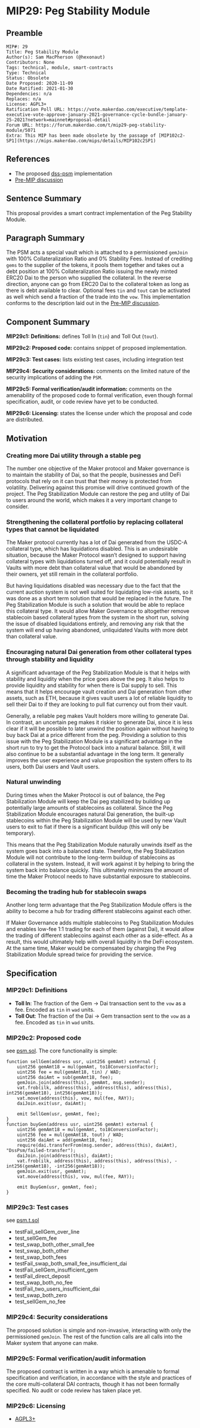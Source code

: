 # MIP29: Peg Stability Module

## Preamble

```
MIP#: 29
Title: Peg Stability Module
Author(s): Sam MacPherson (@hexonaut)
Contributors: None
Tags: technical, module, smart-contracts
Type: Technical
Status: Obsolete
Date Proposed: 2020-11-09
Date Ratified: 2021-01-30
Dependencies: n/a
Replaces: n/a
License: AGPL3+
Ratification Poll URL: https://vote.makerdao.com/executive/template-executive-vote-approve-january-2021-governance-cycle-bundle-january-25-2021?network=mainnet#proposal-detail
Forum URL: https://forum.makerdao.com/t/mip29-peg-stability-module/5071
Extra: This MIP has been made obsolete by the passage of [MIP102c2-SP1](https://mips.makerdao.com/mips/details/MIP102c2SP1)
```

## References

* The proposed [dss-psm](https://github.com/BellwoodStudios/dss-psm) implementation
* [Pre-MIP discussion](https://forum.makerdao.com/t/peg-stabilization-modules-a-pre-mip-discussion/3045)

## Sentence Summary

This proposal provides a smart contract implementation of the Peg Stability Module.

## Paragraph Summary

The PSM acts a special vault which is attached to a permissioned `gemJoin` with 100% Collateralization Ratio and 0% Stability Fees. Instead of crediting `gems` to the supplier of the tokens, it pools them together and takes out a debt position at 100% Collateralization Ratio issuing the newly minted ERC20 Dai to the person who supplied the collateral. In the reverse direction, anyone can go from ERC20 Dai to the collateral token as long as there is debt available to clear. Optional fees `tin` and `tout` can be activated as well which send a fraction of the trade into the `vow`. This implementation conforms to the description laid out in the [Pre-MIP discussion](https://forum.makerdao.com/t/peg-stabilization-modules-a-pre-mip-discussion/3045).

## Component Summary

**MIP29c1: Definitions:** defines Toll In (`tin`) and Toll Out (`tout`).

**MIP29c2: Proposed code:** contains snippet of proposed implementation.

**MIP29c3: Test cases:** lists existing test cases, including integration test

**MIP29c4: Security considerations:** comments on the limited nature of the security implications of adding the `PSM`.

**MIP29c5: Formal verification/audit information:** comments on the amenability of the proposed code to formal verification, even though formal specification, audit, or code review have yet to be conducted.

**MIP29c6: Licensing:** states the license under which the proposal and code are distributed.

## Motivation

### Creating more Dai utility through a stable peg

The number one objective of the Maker protocol and Maker governance is to maintain the stability of Dai, so that the people, businesses and DeFi protocols that rely on it can trust that their money is protected from volatility. Delivering against this promise will drive continued growth of the project. The Peg Stabilization Module can restore the peg and utility of Dai to users around the world, which makes it a very important change to consider.

### Strengthening the collateral portfolio by replacing collateral types that cannot be liquidated

The Maker protocol currently has a lot of Dai generated from the USDC-A collateral type, which has liquidations disabled. This is an undesirable situation, because the Maker Protocol wasn’t designed to support having collateral types with liquidations turned off, and it could potentially result in Vaults with more debt than collateral value that would be abandoned by their owners, yet still remain in the collateral portfolio.

But having liquidations disabled was necessary due to the fact that the current auction system is not well suited for liquidating low-risk assets, so it was done as a short term solution that would be replaced in the future. The Peg Stabilization Module is such a solution that would be able to replace this collateral type. It would allow Maker Governance to altogether remove stablecoin based collateral types from the system in the short run, solving the issue of disabled liquidations entirely, and removing any risk that the system will end up having abandoned, unliquidated Vaults with more debt than collateral value.

### Encouraging natural Dai generation from other collateral types through stability and liquidity

A significant advantage of the Peg Stabilization Module is that it helps with stability and liquidity when the price goes above the peg. It also helps to provide liquidity and stability for when there is Dai supply to sell. This means that it helps encourage vault creation and Dai generation from other assets, such as ETH, because it gives vault users a lot of reliable liquidity to sell their Dai to if they are looking to pull fiat currency out from their vault.

Generally, a reliable peg makes Vault holders more willing to generate Dai. In contrast, an uncertain peg makes it riskier to generate Dai, since it is less clear if it will be possible to later unwind the position again without having to buy back Dai at a price different from the peg. Providing a solution to this issue with the Peg Stabilization Module is a significant advantage in the short run to try to get the Protocol back into a natural balance. Still, it will also continue to be a substantial advantage in the long term. It generally improves the user experience and value proposition the system offers to its users, both Dai users and Vault users.

### Natural unwinding

During times when the Maker Protocol is out of balance, the Peg Stabilization Module will keep the Dai peg stabilized by building up potentially large amounts of stablecoins as collateral. Since the Peg Stabilization Module encourages natural Dai generation, the built-up stablecoins within the Peg Stabilization Module will be used by new Vault users to exit to fiat if there is a significant buildup (this will only be temporary).

This means that the Peg Stabilization Module naturally unwinds itself as the system goes back into a balanced state. Therefore, the Peg Stabilization Module will not contribute to the long-term buildup of stablecoins as collateral in the system. Instead, it will work against it by helping to bring the system back into balance quickly. This ultimately minimizes the amount of time the Maker Protocol needs to have substantial exposure to stablecoins.

### Becoming the trading hub for stablecoin swaps

Another long term advantage that the Peg Stabilization Module offers is the ability to become a hub for trading different stablecoins against each other.

If Maker Governance adds multiple stablecoins to Peg Stabilization Modules and enables low-fee 1:1 trading for each of them (against Dai), it would allow the trading of different stablecoins against each other as a side-effect. As a result, this would ultimately help with overall liquidity in the DeFi ecosystem. At the same time, Maker would be compensated by charging the Peg Stabilization Module spread twice for providing the service.

## Specification

### MIP29c1: Definitions

- **Toll In**: The fraction of the Gem -> Dai transaction sent to the `vow` as a fee. Encoded as `tin` in `wad` units.
- **Toll Out**: The fraction of the Dai -> Gem transaction sent to the `vow` as a fee. Encoded as `tin` in `wad` units.

### MIP29c2: Proposed code
   see [psm.sol](https://github.com/BellwoodStudios/dss-psm/blob/master/src/psm.sol). The core functionality is simple:

```
function sellGem(address usr, uint256 gemAmt) external {
    uint256 gemAmt18 = mul(gemAmt, to18ConversionFactor);
    uint256 fee = mul(gemAmt18, tin) / WAD;
    uint256 daiAmt = sub(gemAmt18, fee);
    gemJoin.join(address(this), gemAmt, msg.sender);
    vat.frob(ilk, address(this), address(this), address(this), int256(gemAmt18), int256(gemAmt18));
    vat.move(address(this), vow, mul(fee, RAY));
    daiJoin.exit(usr, daiAmt);

    emit SellGem(usr, gemAmt, fee);
}
function buyGem(address usr, uint256 gemAmt) external {
    uint256 gemAmt18 = mul(gemAmt, to18ConversionFactor);
    uint256 fee = mul(gemAmt18, tout) / WAD;
    uint256 daiAmt = add(gemAmt18, fee);
    require(dai.transferFrom(msg.sender, address(this), daiAmt), "DssPsm/failed-transfer");
    daiJoin.join(address(this), daiAmt);
    vat.frob(ilk, address(this), address(this), address(this), -int256(gemAmt18), -int256(gemAmt18));
    gemJoin.exit(usr, gemAmt);
    vat.move(address(this), vow, mul(fee, RAY));

    emit BuyGem(usr, gemAmt, fee);
}
```

### MIP29c3: Test cases

see [psm.t.sol](https://github.com/BellwoodStudios/dss-psm/blob/master/src/psm.t.sol)

- testFail_sellGem_over_line
- test_sellGem_fee
- test_swap_both_other_small_fee
- test_swap_both_other
- test_swap_both_fees
- testFail_swap_both_small_fee_insufficient_dai
- testFail_sellGem_insufficient_gem
- testFail_direct_deposit
- test_swap_both_no_fee
- testFail_two_users_insufficient_dai
- test_swap_both_zero
- test_sellGem_no_fee

### MIP29c4: Security considerations

The proposed solution is simple and non-invasive, interacting with only the permissioned `gemJoin`. The rest of the function calls are all calls into the Maker system that anyone can make.

### MIP29c5: Formal verification/audit information

The proposed contract is written in a way which is amenable to formal specification and verification, in accordance with the style and practices of the core multi-collateral DAI contracts, though it has not been formally specified. No audit or code review has taken place yet.

### MIP29c6: Licensing

   - [AGPL3+](https://www.gnu.org/licenses/agpl-3.0.en.html)
